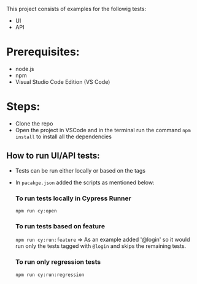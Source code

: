This project consists of examples for the followig tests:
- UI
- API

# Prerequisites:
- node.js
- npm
- Visual Studio Code Edition (VS Code)

# Steps:
- Clone the repo 
- Open the project in VSCode and in the terminal run the command `npm install` to install all the dependencies

## How to run UI/API tests:
- Tests can be run either locally or based on the tags
- In `pacakge.json` added the scripts as mentioned below:

    ### To run tests locally in Cypress Runner
    `npm run cy:open`

    ### To run tests based on feature
    `npm run cy:run:feature` => As an example added '@login' so it would run only the tests tagged with `@login` and skips the remaining tests. 

    ### To run only regression tests
    `npm run cy:run:regression`
